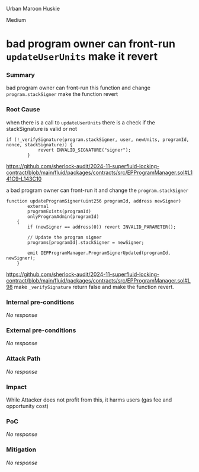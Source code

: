 Urban Maroon Huskie

Medium

# bad program owner can front-run `updateUserUnits` make it revert

### Summary

bad program owner can front-run this function and change `program.stackSigner` make the function revert 

### Root Cause

when there is a call to `updateUserUnits` there is a check if the stackSignature is valid or not 

```solidity
if (!_verifySignature(program.stackSigner, user, newUnits, programId, nonce, stackSignature)) {
            revert INVALID_SIGNATURE("signer");
        }
```
https://github.com/sherlock-audit/2024-11-superfluid-locking-contract/blob/main/fluid/packages/contracts/src/EPProgramManager.sol#L141C9-L143C10

a bad program owner can front-run it and change the `program.stackSigner`
```solidity
function updateProgramSigner(uint256 programId, address newSigner)
        external
        programExists(programId)
        onlyProgramAdmin(programId)
    {
        if (newSigner == address(0)) revert INVALID_PARAMETER();

        // Update the program signer
        programs[programId].stackSigner = newSigner;

        emit IEPProgramManager.ProgramSignerUpdated(programId, newSigner);
    }
```
https://github.com/sherlock-audit/2024-11-superfluid-locking-contract/blob/main/fluid/packages/contracts/src/EPProgramManager.sol#L98
 make `_verifySignature` return false and make the function revert.

### Internal pre-conditions

_No response_

### External pre-conditions

_No response_

### Attack Path

_No response_

### Impact

While Attacker does not profit from this, it harms users (gas fee and opportunity cost)

### PoC

_No response_

### Mitigation

_No response_